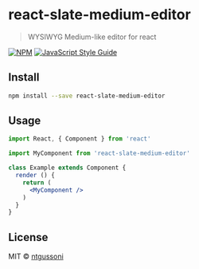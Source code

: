 # react-slate-medium-editor

> WYSIWYG Medium-like editor for react 

[![NPM](https://img.shields.io/npm/v/react-slate-medium-editor.svg)](https://www.npmjs.com/package/react-slate-medium-editor) [![JavaScript Style Guide](https://img.shields.io/badge/code_style-standard-brightgreen.svg)](https://standardjs.com)

## Install

```bash
npm install --save react-slate-medium-editor
```

## Usage

```jsx
import React, { Component } from 'react'

import MyComponent from 'react-slate-medium-editor'

class Example extends Component {
  render () {
    return (
      <MyComponent />
    )
  }
}
```

## License

MIT © [ntgussoni](https://github.com/ntgussoni)
